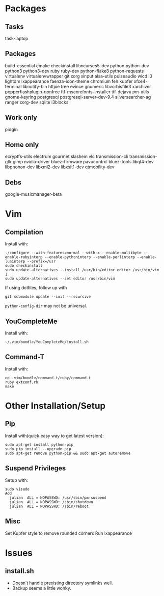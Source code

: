 Packages
========

Tasks
-----
task-laptop

Packages
--------
build-essential cmake checkinstall libncurses5-dev python python-dev python3 python3-dev ruby ruby-dev python-flake8 python-requests virtualenv virtualenvwrapper git xorg xinput alsa-utils pulseaudio wicd i3 lightdm lxappearance faenza-icon-theme chromium feh kupfer xfce4-terminal libnotify-bin httpie tree evince gnumeric libvorbisfile3 xarchiver pepperflashplugin-nonfree ttf-mscorefonts-installer ttf-dejavu pm-utils gnome-keyring postgresql postgresql-server-dev-9.4 silversearcher-ag ranger xorg-dev sqlite i3blocks

Work only
---------
pidgin

Home only
---------
ecryptfs-utils electrum gourmet slashem vlc transmission-cli transmission-gtk gimp nvidia-driver bluez-firmware pavucontrol bluez-tools libqt4-dev libphonon-dev libxml2-dev libxslt1-dev qtmobility-dev

Debs
----
google-musicmanager-beta

Vim
========

Compilation
---
Install with:

    ./configure --with-features=normal --with-x --enable-multibyte --enable-rubyinterp --enable-pythoninterp --enable-perlinterp --enable-luainterp --prefix=/usr
    sudo checkinstall
    sudo update-alternatives --install /usr/bin/editor editor /usr/bin/vim 1
    sudo update-alternatives --set editor /usr/bin/vim

If using dotfiles, follow up with

    git submodule update --init --recursive


`python-config-dir` may not be universal.

YouCompleteMe
-------------
Install with:

    ~/.vim/bundle/YouCompleteMe/install.sh

Command-T
---------
Install with:

    cd .vim/bundle/command-t/ruby/command-t
    ruby extconf.rb
    make

Other Installation/Setup
========================

Pip
---
Install with(quick easy way to get latest version):

    sudo apt-get install python-pip
    sudo pip install --upgrade pip
    sudo apt-get remove python-pip && sudo apt-get autoremove

Suspend Privileges
------------------
Setup with:

    sudo visudo
    Add
      julian  ALL = NOPASSWD: /usr/sbin/pm-suspend
      julian  ALL = NOPASSWD: /sbin/shutdown
      julian  ALL = NOPASSWD: /sbin/reboot

Misc
----
Set Kupfer style to remove rounded corners
Run lxappearance

Issues
======
install.sh
----------

* Doesn't handle prexisting directory symlinks well.
* Backup seems a little wonky.
